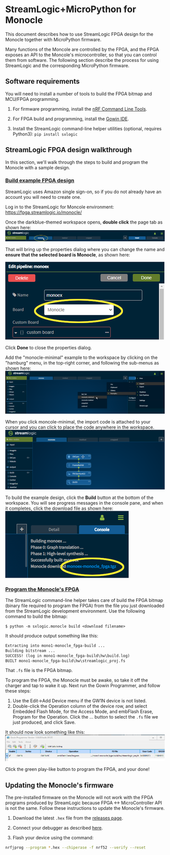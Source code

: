 # StreamLogic+MicroPython for Monocle

This document describes how to use StreamLogic FPGA design for the Monocle together with MicroPython firmware.

Many functions of the Moncole are controlled by the FPGA, and the FPGA exposes an API to the Moncole's microcontroller, so that you can control them from software.  The following section describe the process for using StreamLogic and the corresponding MicroPython firmware.

## Software requirements

You will need to install a number of tools to build the FPGA bitmap and MCU/FPGA programming.

1. For firmware programming, install the [nRF Command Line Tools](https://www.nordicsemi.com/Products/Development-tools/nrf-command-line-tools).

1. For FPGA build and programming, install the [Gowin IDE](https://www.gowinsemi.com/en/support/download_eda/).

1. Install the StreamLogic command-line helper utilities (optional, requires Python3): `pip install sxlogic`

## StreamLogic FPGA design walkthrough

In this section, we'll walk through the steps to build and program the Monocle with a sample design.

### <ins>Build example FPGA design</ins>

StreamLogic uses Amazon single sign-on, so if you do not already have an account you will need to create one.

Log in to the StreamLogic for Moncole environment:
https://fpga.streamlogic.io/monocle/

Once the darkblue-themed workspace opens, **double click** the page tab as shown here:
![Tabs](images/streamlogic-tabs.png)

That will bring up the properties dialog where you can change the name and **ensure that the selected board is Monocle**, as shown here:

![Properties](images/streamlogic-pipeline-props.png)

Click **Done** to close the properties dialog.

Add the "monocle-minimal" example to the workspace by clicking on the "hamburg" menu, in the top-right corner, and following the sub-menus as shown here:
![Import](images/streamlogic-import-monocle.png)

When you click moncole-minimal, the import code is attached to your cursor and you can click to place the code anywhere in the workspace.
![Paste](images/streamlogic-monocle-minimal.png)

To build the example design, click the **Build** button at the bottom of the workspace.  You will see progress messages in the console pane, and when it completes, click the download file as shown here:
![Download](images/streamlogic-build-download.png)

### <ins>Program the Monocle's FPGA</ins>

The StreamLogic command-line helper takes care of build the FPGA bitmap (binary file required to program the FPGA) from the file you just downloaded from the StreamLogic development environment.  Use the following command to build the bitmap:
```
$ python -m sxlogic.monocle build <download filename>
```

It should produce output something like this:
```
Extracting into mono1-monocle_fpga-build ...
Building bitstream ...
SUCCESS! (log in mono1-monocle_fpga-build\hw\build.log)
BUILT mono1-monocle_fpga-build\hw\streamlogic_proj.fs
```

That `.fs` file is the FPGA bitmap.

To program the FPGA, the Monocle must be awake, so take it off the charger and tap to wake it up.  Next run the Gowin Programmer, and follow these steps:
1. Use the Edit->Add Device menu if the GW1N device is not listed.
1. Double-click the Operation column of the device row, and select Embedded Flash Mode, for the Access Mode, and embFlash Erase, Program for the Operation.  Click the ... button to select the `.fs` file we just produced, and click Save.

It should now look something like this:
![Gowin programmer](images/gowin-programmer.png)

Click the green play-like button to program the FPGA, and your done!

## Updating the Monocle's firmware

The pre-installed firmware on the Monocle will not work with the FPGA programs produced by StreamLogic because FPGA <-> MicroController API is not the same.  Follow these instructions to update the Monocle's firmware.

1. Download the latest `.hex` file from the [releases page](https://github.com/sathibault/streamlogic-monocle-micropython/releases).

1. Connect your debugger as described [here](https://docs.brilliantmonocle.com/monocle/monocle/#manually-programming).

1. Flash your device using the command:

```sh
nrfjprog --program *.hex --chiperase -f nrf52 --verify --reset
```
